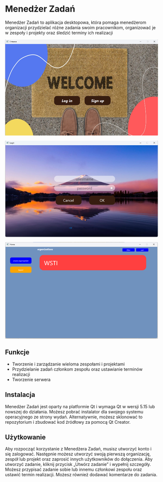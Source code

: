 # Menedżer Zadań

Menedżer Zadań to aplikacja desktopowa, która pomaga menedżerom organizacji przydzielać różne zadania swoim pracownikom, organizować je w zespoły i projekty oraz śledzić terminy ich realizacji

![Screenshot (165)](https://github.com/AdamSzczotka/TaskMenager_WSTI/blob/56c3104b34c14220da011b51d8a10a8dbcfde1bf/SCREENSHOT/Welcome.png)

![Screenshot (166)](https://github.com/AdamSzczotka/TaskMenager_WSTI/blob/56c3104b34c14220da011b51d8a10a8dbcfde1bf/SCREENSHOT/Login.png)

![Screenshot (167)](https://github.com/AdamSzczotka/TaskMenager_WSTI/blob/56c3104b34c14220da011b51d8a10a8dbcfde1bf/SCREENSHOT/Organizations.png)

## Funkcje

- Tworzenie i zarządzanie wieloma zespołami i projektami
- Przydzielanie zadań członkom zespołu oraz ustawianie terminów realizacji
- Tworzenie serwera

## Instalacja

Menedżer Zadań jest oparty na platformie Qt i wymaga Qt w wersji 5.15 lub nowszej do działania. Możesz pobrać instalator dla swojego systemu operacyjnego ze strony wydań. Alternatywnie, możesz sklonować to repozytorium i zbudować kod źródłowy za pomocą Qt Creator.

## Użytkowanie

Aby rozpocząć korzystanie z Menedżera Zadań, musisz utworzyć konto i się zalogować. Następnie możesz utworzyć swoją pierwszą organizację, zespół lub projekt oraz zaprosić innych użytkowników do dołączenia. Aby utworzyć zadanie, kliknij przycisk „Utwórz zadanie” i wypełnij szczegóły. Możesz przypisać zadanie sobie lub innemu członkowi zespołu oraz ustawić termin realizacji. Możesz również dodawać komentarze do zadania.
